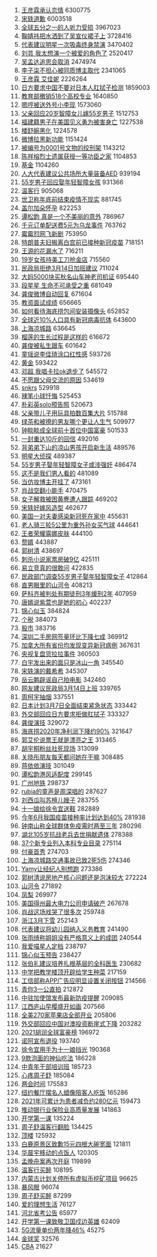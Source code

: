 1. [王彦霖承认恋情](https://s.weibo.com/weibo?q=%E7%8E%8B%E5%BD%A6%E9%9C%96%E6%89%BF%E8%AE%A4%E6%81%8B%E6%83%85&Refer=top) 6300775
1. [宋轶道歉](https://s.weibo.com/weibo?q=%E5%AE%8B%E8%BD%B6%E9%81%93%E6%AD%89&Refer=top) 6003518
1. [全球五分之一的人听力受损](https://s.weibo.com/weibo?q=%23%E5%85%A8%E7%90%83%E4%BA%94%E5%88%86%E4%B9%8B%E4%B8%80%E7%9A%84%E4%BA%BA%E5%90%AC%E5%8A%9B%E5%8F%97%E6%8D%9F%23&Refer=top) 3967023
1. [鞠婧祎把水洒到了吴宣仪裙子上](https://s.weibo.com/weibo?q=%E9%9E%A0%E5%A9%A7%E7%A5%8E%E6%8A%8A%E6%B0%B4%E6%B4%92%E5%88%B0%E4%BA%86%E5%90%B4%E5%AE%A3%E4%BB%AA%E8%A3%99%E5%AD%90%E4%B8%8A&Refer=top) 3728416
1. [代表建议明星一次吸毒终身禁演](https://s.weibo.com/weibo?q=%23%E4%BB%A3%E8%A1%A8%E5%BB%BA%E8%AE%AE%E6%98%8E%E6%98%9F%E4%B8%80%E6%AC%A1%E5%90%B8%E6%AF%92%E7%BB%88%E8%BA%AB%E7%A6%81%E6%BC%94%23&Refer=top) 3470402
1. [刘芸 我太想演一个被爱的角色了](https://s.weibo.com/weibo?q=%E5%88%98%E8%8A%B8%20%E6%88%91%E5%A4%AA%E6%83%B3%E6%BC%94%E4%B8%80%E4%B8%AA%E8%A2%AB%E7%88%B1%E7%9A%84%E8%A7%92%E8%89%B2%E4%BA%86&Refer=top) 2520417
1. [吴孟达追思会取消](https://s.weibo.com/weibo?q=%E5%90%B4%E5%AD%9F%E8%BE%BE%E8%BF%BD%E6%80%9D%E4%BC%9A%E5%8F%96%E6%B6%88&Refer=top) 2474974
1. [李子柒不担心被同质博主取代](https://s.weibo.com/weibo?q=%E6%9D%8E%E5%AD%90%E6%9F%92%E4%B8%8D%E6%8B%85%E5%BF%83%E8%A2%AB%E5%90%8C%E8%B4%A8%E5%8D%9A%E4%B8%BB%E5%8F%96%E4%BB%A3&Refer=top) 2341065
1. [王彦霖 艾佳妮](https://s.weibo.com/weibo?q=%E7%8E%8B%E5%BD%A6%E9%9C%96%20%E8%89%BE%E4%BD%B3%E5%A6%AE&Refer=top) 2226264
1. [日方要求中国不要对日本人肛拭子检测](https://s.weibo.com/weibo?q=%23%E6%97%A5%E6%96%B9%E8%A6%81%E6%B1%82%E4%B8%AD%E5%9B%BD%E4%B8%8D%E8%A6%81%E5%AF%B9%E6%97%A5%E6%9C%AC%E4%BA%BA%E8%82%9B%E6%8B%AD%E5%AD%90%E6%A3%80%E6%B5%8B%23&Refer=top) 1859003
1. [教育部撤销518个高校专业](https://s.weibo.com/weibo?q=%23%E6%95%99%E8%82%B2%E9%83%A8%E6%92%A4%E9%94%80518%E4%B8%AA%E9%AB%98%E6%A0%A1%E4%B8%93%E4%B8%9A%23&Refer=top) 1640850
1. [嗯哼被送外号小李现](https://s.weibo.com/weibo?q=%23%E5%97%AF%E5%93%BC%E8%A2%AB%E9%80%81%E5%A4%96%E5%8F%B7%E5%B0%8F%E6%9D%8E%E7%8E%B0%23&Refer=top) 1573060
1. [父亲回应20岁智障女儿嫁55岁男子](https://s.weibo.com/weibo?q=%E7%88%B6%E4%BA%B2%E5%9B%9E%E5%BA%9420%E5%B2%81%E6%99%BA%E9%9A%9C%E5%A5%B3%E5%84%BF%E5%AB%8155%E5%B2%81%E7%94%B7%E5%AD%90&Refer=top) 1512753
1. [福建籍男子在美国见义勇为被害身亡](https://s.weibo.com/weibo?q=%E7%A6%8F%E5%BB%BA%E7%B1%8D%E7%94%B7%E5%AD%90%E5%9C%A8%E7%BE%8E%E5%9B%BD%E8%A7%81%E4%B9%89%E5%8B%87%E4%B8%BA%E8%A2%AB%E5%AE%B3%E8%BA%AB%E4%BA%A1&Refer=top) 1227538
1. [楼舒婉黑化](https://s.weibo.com/weibo?q=%E6%A5%BC%E8%88%92%E5%A9%89%E9%BB%91%E5%8C%96&Refer=top) 1224578
1. [微博拉黑新功能](https://s.weibo.com/weibo?q=%E5%BE%AE%E5%8D%9A%E6%8B%89%E9%BB%91%E6%96%B0%E5%8A%9F%E8%83%BD&Refer=top) 1151424
1. [被编号为0001号文物的绞刑架](https://s.weibo.com/weibo?q=%23%E8%A2%AB%E7%BC%96%E5%8F%B7%E4%B8%BA0001%E5%8F%B7%E6%96%87%E7%89%A9%E7%9A%84%E7%BB%9E%E5%88%91%E6%9E%B6%23&Refer=top) 1143212
1. [陈祥榕烈士遗属获授一等功臣之家](https://s.weibo.com/weibo?q=%23%E9%99%88%E7%A5%A5%E6%A6%95%E7%83%88%E5%A3%AB%E9%81%97%E5%B1%9E%E8%8E%B7%E6%8E%88%E4%B8%80%E7%AD%89%E5%8A%9F%E8%87%A3%E4%B9%8B%E5%AE%B6%23&Refer=top) 1104853
1. [基金](https://s.weibo.com/weibo?q=%23%E5%9F%BA%E9%87%91%23&Refer=top) 1104260
1. [人大代表建议公共场所大量装备AED](https://s.weibo.com/weibo?q=%23%E4%BA%BA%E5%A4%A7%E4%BB%A3%E8%A1%A8%E5%BB%BA%E8%AE%AE%E5%85%AC%E5%85%B1%E5%9C%BA%E6%89%80%E5%A4%A7%E9%87%8F%E8%A3%85%E5%A4%87AED%23&Refer=top) 939194
1. [55岁男子回应娶年轻智障女孩](https://s.weibo.com/weibo?q=%2355%E5%B2%81%E7%94%B7%E5%AD%90%E5%9B%9E%E5%BA%94%E5%A8%B6%E5%B9%B4%E8%BD%BB%E6%99%BA%E9%9A%9C%E5%A5%B3%E5%AD%A9%23&Refer=top) 931366
1. [温客行](https://s.weibo.com/weibo?q=%E6%B8%A9%E5%AE%A2%E8%A1%8C&Refer=top) 905068
1. [世卫称年底前结束疫情不现实](https://s.weibo.com/weibo?q=%E4%B8%96%E5%8D%AB%E7%A7%B0%E5%B9%B4%E5%BA%95%E5%89%8D%E7%BB%93%E6%9D%9F%E7%96%AB%E6%83%85%E4%B8%8D%E7%8E%B0%E5%AE%9E&Refer=top) 881745
1. [盖尔加朵怀孕](https://s.weibo.com/weibo?q=%E7%9B%96%E5%B0%94%E5%8A%A0%E6%9C%B5%E6%80%80%E5%AD%95&Refer=top) 822253
1. [谭松韵 真是一个不美丽的意外](https://s.weibo.com/weibo?q=%E8%B0%AD%E6%9D%BE%E9%9F%B5%20%E7%9C%9F%E6%98%AF%E4%B8%80%E4%B8%AA%E4%B8%8D%E7%BE%8E%E4%B8%BD%E7%9A%84%E6%84%8F%E5%A4%96&Refer=top) 786967
1. [千元订单配送费5元为乌龙事件](https://s.weibo.com/weibo?q=%E5%8D%83%E5%85%83%E8%AE%A2%E5%8D%95%E9%85%8D%E9%80%81%E8%B4%B95%E5%85%83%E4%B8%BA%E4%B9%8C%E9%BE%99%E4%BA%8B%E4%BB%B6&Refer=top) 763762
1. [霉霉怼网飞新剧](https://s.weibo.com/weibo?q=%23%E9%9C%89%E9%9C%89%E6%80%BC%E7%BD%91%E9%A3%9E%E6%96%B0%E5%89%A7%23&Refer=top) 753950
1. [特朗普夫妇搬离白宫前已接种新冠疫苗](https://s.weibo.com/weibo?q=%23%E7%89%B9%E6%9C%97%E6%99%AE%E5%A4%AB%E5%A6%87%E6%90%AC%E7%A6%BB%E7%99%BD%E5%AE%AB%E5%89%8D%E5%B7%B2%E6%8E%A5%E7%A7%8D%E6%96%B0%E5%86%A0%E7%96%AB%E8%8B%97%23&Refer=top) 718151
1. [王源的花漏水了](https://s.weibo.com/weibo?q=%23%E7%8E%8B%E6%BA%90%E7%9A%84%E8%8A%B1%E6%BC%8F%E6%B0%B4%E4%BA%86%23&Refer=top) 716211
1. [19岁女孩持美工刀抢金店](https://s.weibo.com/weibo?q=19%E5%B2%81%E5%A5%B3%E5%AD%A9%E6%8C%81%E7%BE%8E%E5%B7%A5%E5%88%80%E6%8A%A2%E9%87%91%E5%BA%97&Refer=top) 715560
1. [民政局拒绝3月14日加班建议](https://s.weibo.com/weibo?q=%23%E6%B0%91%E6%94%BF%E5%B1%80%E6%8B%92%E7%BB%9D3%E6%9C%8814%E6%97%A5%E5%8A%A0%E7%8F%AD%E5%BB%BA%E8%AE%AE%23&Refer=top) 711024
1. [大妈5000块买秋名山车神老司机证](https://s.weibo.com/weibo?q=%23%E5%A4%A7%E5%A6%885000%E5%9D%97%E4%B9%B0%E7%A7%8B%E5%90%8D%E5%B1%B1%E8%BD%A6%E7%A5%9E%E8%80%81%E5%8F%B8%E6%9C%BA%E8%AF%81%23&Refer=top) 695440
1. [段星星 生命不可承受之重](https://s.weibo.com/weibo?q=%E6%AE%B5%E6%98%9F%E6%98%9F%20%E7%94%9F%E5%91%BD%E4%B8%8D%E5%8F%AF%E6%89%BF%E5%8F%97%E4%B9%8B%E9%87%8D&Refer=top) 681049
1. [龚俊微博自动回复](https://s.weibo.com/weibo?q=%23%E9%BE%9A%E4%BF%8A%E5%BE%AE%E5%8D%9A%E8%87%AA%E5%8A%A8%E5%9B%9E%E5%A4%8D%23&Refer=top) 671604
1. [教资面试成绩](https://s.weibo.com/weibo?q=%E6%95%99%E8%B5%84%E9%9D%A2%E8%AF%95%E6%88%90%E7%BB%A9&Refer=top) 656665
1. [如何看待海底捞包间安装摄像头](https://s.weibo.com/weibo?q=%E5%A6%82%E4%BD%95%E7%9C%8B%E5%BE%85%E6%B5%B7%E5%BA%95%E6%8D%9E%E5%8C%85%E9%97%B4%E5%AE%89%E8%A3%85%E6%91%84%E5%83%8F%E5%A4%B4&Refer=top) 652852
1. [全球近10%人口具有新冠病毒抗体](https://s.weibo.com/weibo?q=%E5%85%A8%E7%90%83%E8%BF%9110%25%E4%BA%BA%E5%8F%A3%E5%85%B7%E6%9C%89%E6%96%B0%E5%86%A0%E7%97%85%E6%AF%92%E6%8A%97%E4%BD%93&Refer=top) 643600
1. [上海凉城路](https://s.weibo.com/weibo?q=%E4%B8%8A%E6%B5%B7%E5%87%89%E5%9F%8E%E8%B7%AF&Refer=top) 636645
1. [榴莲的生长过程是这样的](https://s.weibo.com/weibo?q=%23%E6%A6%B4%E8%8E%B2%E7%9A%84%E7%94%9F%E9%95%BF%E8%BF%87%E7%A8%8B%E6%98%AF%E8%BF%99%E6%A0%B7%E7%9A%84%23&Refer=top) 616672
1. [龚俊被私生跟车](https://s.weibo.com/weibo?q=%23%E9%BE%9A%E4%BF%8A%E8%A2%AB%E7%A7%81%E7%94%9F%E8%B7%9F%E8%BD%A6%23&Refer=top) 601642
1. [童瑶说李佳琦涂口红性感](https://s.weibo.com/weibo?q=%E7%AB%A5%E7%91%B6%E8%AF%B4%E6%9D%8E%E4%BD%B3%E7%90%A6%E6%B6%82%E5%8F%A3%E7%BA%A2%E6%80%A7%E6%84%9F&Refer=top) 593726
1. [黄金](https://s.weibo.com/weibo?q=%E9%BB%84%E9%87%91&Refer=top) 593422
1. [邓超 我唱卡拉ok退步了](https://s.weibo.com/weibo?q=%E9%82%93%E8%B6%85%20%E6%88%91%E5%94%B1%E5%8D%A1%E6%8B%89ok%E9%80%80%E6%AD%A5%E4%BA%86&Refer=top) 545572
1. [不愿跟父母交流的原因](https://s.weibo.com/weibo?q=%23%E4%B8%8D%E6%84%BF%E8%B7%9F%E7%88%B6%E6%AF%8D%E4%BA%A4%E6%B5%81%E7%9A%84%E5%8E%9F%E5%9B%A0%23&Refer=top) 534619
1. [snkrs](https://s.weibo.com/weibo?q=snkrs&Refer=top) 529918
1. [辣笔小球忏悔](https://s.weibo.com/weibo?q=%23%E8%BE%A3%E7%AC%94%E5%B0%8F%E7%90%83%E5%BF%8F%E6%82%94%23&Refer=top) 525453
1. [朴彩英solo预告照](https://s.weibo.com/weibo?q=%23%E6%9C%B4%E5%BD%A9%E8%8B%B1solo%E9%A2%84%E5%91%8A%E7%85%A7%23&Refer=top) 520673
1. [父亲带儿子用玩具拍数百集大片](https://s.weibo.com/weibo?q=%23%E7%88%B6%E4%BA%B2%E5%B8%A6%E5%84%BF%E5%AD%90%E7%94%A8%E7%8E%A9%E5%85%B7%E6%8B%8D%E6%95%B0%E7%99%BE%E9%9B%86%E5%A4%A7%E7%89%87%23&Refer=top) 515788
1. [绿茶和被撩的男友哪个更让人生气](https://s.weibo.com/weibo?q=%23%E7%BB%BF%E8%8C%B6%E5%92%8C%E8%A2%AB%E6%92%A9%E7%9A%84%E7%94%B7%E5%8F%8B%E5%93%AA%E4%B8%AA%E6%9B%B4%E8%AE%A9%E4%BA%BA%E7%94%9F%E6%B0%94%23&Refer=top) 509977
1. [钟睒睒成全球前十首位中国富豪](https://s.weibo.com/weibo?q=%E9%92%9F%E7%9D%92%E7%9D%92%E6%88%90%E5%85%A8%E7%90%83%E5%89%8D%E5%8D%81%E9%A6%96%E4%BD%8D%E4%B8%AD%E5%9B%BD%E5%AF%8C%E8%B1%AA&Refer=top) 501533
1. [一封重达10斤的回信](https://s.weibo.com/weibo?q=%23%E4%B8%80%E5%B0%81%E9%87%8D%E8%BE%BE10%E6%96%A4%E7%9A%84%E5%9B%9E%E4%BF%A1%23&Refer=top) 492016
1. [背弟弟下山的凉山男孩开启新生活](https://s.weibo.com/weibo?q=%23%E8%83%8C%E5%BC%9F%E5%BC%9F%E4%B8%8B%E5%B1%B1%E7%9A%84%E5%87%89%E5%B1%B1%E7%94%B7%E5%AD%A9%E5%BC%80%E5%90%AF%E6%96%B0%E7%94%9F%E6%B4%BB%23&Refer=top) 489576
1. [明星大侦探](https://s.weibo.com/weibo?q=%E6%98%8E%E6%98%9F%E5%A4%A7%E4%BE%A6%E6%8E%A2&Refer=top) 489387
1. [55岁男子娶年轻智障女子或涉强奸](https://s.weibo.com/weibo?q=55%E5%B2%81%E7%94%B7%E5%AD%90%E5%A8%B6%E5%B9%B4%E8%BD%BB%E6%99%BA%E9%9A%9C%E5%A5%B3%E5%AD%90%E6%88%96%E6%B6%89%E5%BC%BA%E5%A5%B8&Refer=top) 486474
1. [这不是我们男人看的](https://s.weibo.com/weibo?q=%23%E8%BF%99%E4%B8%8D%E6%98%AF%E6%88%91%E4%BB%AC%E7%94%B7%E4%BA%BA%E7%9C%8B%E7%9A%84%23&Refer=top) 481089
1. [当仿妆博主开挂了](https://s.weibo.com/weibo?q=%E5%BD%93%E4%BB%BF%E5%A6%86%E5%8D%9A%E4%B8%BB%E5%BC%80%E6%8C%82%E4%BA%86&Refer=top) 473161
1. [肖战空翻小能手](https://s.weibo.com/weibo?q=%23%E8%82%96%E6%88%98%E7%A9%BA%E7%BF%BB%E5%B0%8F%E8%83%BD%E6%89%8B%23&Refer=top) 470475
1. [女子解救被困黄麂遭人跟踪](https://s.weibo.com/weibo?q=%E5%A5%B3%E5%AD%90%E8%A7%A3%E6%95%91%E8%A2%AB%E5%9B%B0%E9%BB%84%E9%BA%82%E9%81%AD%E4%BA%BA%E8%B7%9F%E8%B8%AA&Refer=top) 469202
1. [宋轶好嫁风造型](https://s.weibo.com/weibo?q=%23%E5%AE%8B%E8%BD%B6%E5%A5%BD%E5%AB%81%E9%A3%8E%E9%80%A0%E5%9E%8B%23&Refer=top) 462677
1. [美国一对夫妻感染新冠死在家中](https://s.weibo.com/weibo?q=%23%E7%BE%8E%E5%9B%BD%E4%B8%80%E5%AF%B9%E5%A4%AB%E5%A6%BB%E6%84%9F%E6%9F%93%E6%96%B0%E5%86%A0%E6%AD%BB%E5%9C%A8%E5%AE%B6%E4%B8%AD%23&Refer=top) 455631
1. [老人骑三轮5公里为重外孙女买气球](https://s.weibo.com/weibo?q=%E8%80%81%E4%BA%BA%E9%AA%91%E4%B8%89%E8%BD%AE5%E5%85%AC%E9%87%8C%E4%B8%BA%E9%87%8D%E5%A4%96%E5%AD%99%E5%A5%B3%E4%B9%B0%E6%B0%94%E7%90%83&Refer=top) 444641
1. [王者荣耀露娜皮肤](https://s.weibo.com/weibo?q=%E7%8E%8B%E8%80%85%E8%8D%A3%E8%80%80%E9%9C%B2%E5%A8%9C%E7%9A%AE%E8%82%A4&Refer=top) 444100
1. [赘婿](https://s.weibo.com/weibo?q=%E8%B5%98%E5%A9%BF&Refer=top) 443887
1. [郭树清](https://s.weibo.com/weibo?q=%E9%83%AD%E6%A0%91%E6%B8%85&Refer=top) 438697
1. [刺杀小说家票房破9亿](https://s.weibo.com/weibo?q=%23%E5%88%BA%E6%9D%80%E5%B0%8F%E8%AF%B4%E5%AE%B6%E7%A5%A8%E6%88%BF%E7%A0%B49%E4%BA%BF%23&Refer=top) 425111
1. [易立竞真的很敢问](https://s.weibo.com/weibo?q=%23%E6%98%93%E7%AB%8B%E7%AB%9E%E7%9C%9F%E7%9A%84%E5%BE%88%E6%95%A2%E9%97%AE%23&Refer=top) 422835
1. [民政部门调查55岁男子娶年轻智障女子](https://s.weibo.com/weibo?q=%E6%B0%91%E6%94%BF%E9%83%A8%E9%97%A8%E8%B0%83%E6%9F%A555%E5%B2%81%E7%94%B7%E5%AD%90%E5%A8%B6%E5%B9%B4%E8%BD%BB%E6%99%BA%E9%9A%9C%E5%A5%B3%E5%AD%90&Refer=top) 412864
1. [直男眼里的山河令](https://s.weibo.com/weibo?q=%23%E7%9B%B4%E7%94%B7%E7%9C%BC%E9%87%8C%E7%9A%84%E5%B1%B1%E6%B2%B3%E4%BB%A4%23&Refer=top) 408213
1. [萨科齐被判处有期徒刑3年缓刑2年](https://s.weibo.com/weibo?q=%E8%90%A8%E7%A7%91%E9%BD%90%E8%A2%AB%E5%88%A4%E5%A4%84%E6%9C%89%E6%9C%9F%E5%BE%92%E5%88%913%E5%B9%B4%E7%BC%93%E5%88%912%E5%B9%B4&Refer=top) 407959
1. [唐嫣说紫萱也是她的初心](https://s.weibo.com/weibo?q=%23%E5%94%90%E5%AB%A3%E8%AF%B4%E7%B4%AB%E8%90%B1%E4%B9%9F%E6%98%AF%E5%A5%B9%E7%9A%84%E5%88%9D%E5%BF%83%23&Refer=top) 402237
1. [锦心似玉](https://s.weibo.com/weibo?q=%E9%94%A6%E5%BF%83%E4%BC%BC%E7%8E%89&Refer=top) 384824
1. [个税](https://s.weibo.com/weibo?q=%E4%B8%AA%E7%A8%8E&Refer=top) 384073
1. [股市](https://s.weibo.com/weibo?q=%E8%82%A1%E5%B8%82&Refer=top) 383716
1. [深圳二手房网签量环比下降七成](https://s.weibo.com/weibo?q=%23%E6%B7%B1%E5%9C%B3%E4%BA%8C%E6%89%8B%E6%88%BF%E7%BD%91%E7%AD%BE%E9%87%8F%E7%8E%AF%E6%AF%94%E4%B8%8B%E9%99%8D%E4%B8%83%E6%88%90%23&Refer=top) 369912
1. [加拿大所有省份均发现变异新冠病例](https://s.weibo.com/weibo?q=%E5%8A%A0%E6%8B%BF%E5%A4%A7%E6%89%80%E6%9C%89%E7%9C%81%E4%BB%BD%E5%9D%87%E5%8F%91%E7%8E%B0%E5%8F%98%E5%BC%82%E6%96%B0%E5%86%A0%E7%97%85%E4%BE%8B&Refer=top) 367631
1. [央视复盘货拉拉事件](https://s.weibo.com/weibo?q=%23%E5%A4%AE%E8%A7%86%E5%A4%8D%E7%9B%98%E8%B4%A7%E6%8B%89%E6%8B%89%E4%BA%8B%E4%BB%B6%23&Refer=top) 360503
1. [白宇发出来的面只是冰山一角](https://s.weibo.com/weibo?q=%23%E7%99%BD%E5%AE%87%E5%8F%91%E5%87%BA%E6%9D%A5%E7%9A%84%E9%9D%A2%E5%8F%AA%E6%98%AF%E5%86%B0%E5%B1%B1%E4%B8%80%E8%A7%92%23&Refer=top) 345540
1. [宋轶演的戴希希](https://s.weibo.com/weibo?q=%E5%AE%8B%E8%BD%B6%E6%BC%94%E7%9A%84%E6%88%B4%E5%B8%8C%E5%B8%8C&Refer=top) 345307
1. [岳云鹏辟谣自己拍电影](https://s.weibo.com/weibo?q=%23%E5%B2%B3%E4%BA%91%E9%B9%8F%E8%BE%9F%E8%B0%A3%E8%87%AA%E5%B7%B1%E6%8B%8D%E7%94%B5%E5%BD%B1%23&Refer=top) 342460
1. [网友建议民政局3月14日上班](https://s.weibo.com/weibo?q=%23%E7%BD%91%E5%8F%8B%E5%BB%BA%E8%AE%AE%E6%B0%91%E6%94%BF%E5%B1%803%E6%9C%8814%E6%97%A5%E4%B8%8A%E7%8F%AD%23&Refer=top) 339765
1. [周柯宇抽烟](https://s.weibo.com/weibo?q=%23%E5%91%A8%E6%9F%AF%E5%AE%87%E6%8A%BD%E7%83%9F%23&Refer=top) 337551
1. [日本计划3月7日全面结束紧急状态](https://s.weibo.com/weibo?q=%E6%97%A5%E6%9C%AC%E8%AE%A1%E5%88%923%E6%9C%887%E6%97%A5%E5%85%A8%E9%9D%A2%E7%BB%93%E6%9D%9F%E7%B4%A7%E6%80%A5%E7%8A%B6%E6%80%81&Refer=top) 333442
1. [外交部回应日方要求拒做肛拭子](https://s.weibo.com/weibo?q=%E5%A4%96%E4%BA%A4%E9%83%A8%E5%9B%9E%E5%BA%94%E6%97%A5%E6%96%B9%E8%A6%81%E6%B1%82%E6%8B%92%E5%81%9A%E8%82%9B%E6%8B%AD%E5%AD%90&Refer=top) 333327
1. [龚俊演技](https://s.weibo.com/weibo?q=%23%E9%BE%9A%E4%BF%8A%E6%BC%94%E6%8A%80%23&Refer=top) 329072
1. [海底捞2020年净利润下降约90%](https://s.weibo.com/weibo?q=%E6%B5%B7%E5%BA%95%E6%8D%9E2020%E5%B9%B4%E5%87%80%E5%88%A9%E6%B6%A6%E4%B8%8B%E9%99%8D%E7%BA%A690%25&Refer=top) 321647
1. [郭艾伦说票王就是漂亮之王](https://s.weibo.com/weibo?q=%E9%83%AD%E8%89%BE%E4%BC%A6%E8%AF%B4%E7%A5%A8%E7%8E%8B%E5%B0%B1%E6%98%AF%E6%BC%82%E4%BA%AE%E4%B9%8B%E7%8E%8B&Refer=top) 313465
1. [胡宇桐粉丝社死现场](https://s.weibo.com/weibo?q=%23%E8%83%A1%E5%AE%87%E6%A1%90%E7%B2%89%E4%B8%9D%E7%A4%BE%E6%AD%BB%E7%8E%B0%E5%9C%BA%23&Refer=top) 313099
1. [关晓彤朋友每天都问她在干嘛](https://s.weibo.com/weibo?q=%23%E5%85%B3%E6%99%93%E5%BD%A4%E6%9C%8B%E5%8F%8B%E6%AF%8F%E5%A4%A9%E9%83%BD%E9%97%AE%E5%A5%B9%E5%9C%A8%E5%B9%B2%E5%98%9B%23&Refer=top) 308485
1. [蒋依依演技](https://s.weibo.com/weibo?q=%23%E8%92%8B%E4%BE%9D%E4%BE%9D%E6%BC%94%E6%8A%80%23&Refer=top) 301049
1. [谭松韵港风适配度](https://s.weibo.com/weibo?q=%23%E8%B0%AD%E6%9D%BE%E9%9F%B5%E6%B8%AF%E9%A3%8E%E9%80%82%E9%85%8D%E5%BA%A6%23&Refer=top) 299145
1. [广州地铁](https://s.weibo.com/weibo?q=%E5%B9%BF%E5%B7%9E%E5%9C%B0%E9%93%81&Refer=top) 298737
1. [rubia的童声是周深唱的](https://s.weibo.com/weibo?q=%23rubia%E7%9A%84%E7%AB%A5%E5%A3%B0%E6%98%AF%E5%91%A8%E6%B7%B1%E5%94%B1%E7%9A%84%23&Refer=top) 287627
1. [刘西瓜叫苏檀儿嫂子](https://s.weibo.com/weibo?q=%23%E5%88%98%E8%A5%BF%E7%93%9C%E5%8F%AB%E8%8B%8F%E6%AA%80%E5%84%BF%E5%AB%82%E5%AD%90%23&Refer=top) 283755
1. [十一娘给徐令宜送鞋](https://s.weibo.com/weibo?q=%23%E5%8D%81%E4%B8%80%E5%A8%98%E7%BB%99%E5%BE%90%E4%BB%A4%E5%AE%9C%E9%80%81%E9%9E%8B%23&Refer=top) 282889
1. [今年6月我国疫苗接种率计划达到40%](https://s.weibo.com/weibo?q=%23%E4%BB%8A%E5%B9%B46%E6%9C%88%E6%88%91%E5%9B%BD%E7%96%AB%E8%8B%97%E6%8E%A5%E7%A7%8D%E7%8E%87%E8%AE%A1%E5%88%92%E8%BE%BE%E5%88%B040%25%23&Refer=top) 281938
1. [钟南山称全球群体免疫需时两至三年](https://s.weibo.com/weibo?q=%23%E9%92%9F%E5%8D%97%E5%B1%B1%E7%A7%B0%E5%85%A8%E7%90%83%E7%BE%A4%E4%BD%93%E5%85%8D%E7%96%AB%E9%9C%80%E6%97%B6%E4%B8%A4%E8%87%B3%E4%B8%89%E5%B9%B4%23&Refer=top) 280296
1. [湖北105岁抗战老兵去世捐献遗体](https://s.weibo.com/weibo?q=%E6%B9%96%E5%8C%97105%E5%B2%81%E6%8A%97%E6%88%98%E8%80%81%E5%85%B5%E5%8E%BB%E4%B8%96%E6%8D%90%E7%8C%AE%E9%81%97%E4%BD%93&Refer=top) 278388
1. [37个新专业列入本科专业目录](https://s.weibo.com/weibo?q=%2337%E4%B8%AA%E6%96%B0%E4%B8%93%E4%B8%9A%E5%88%97%E5%85%A5%E6%9C%AC%E7%A7%91%E4%B8%93%E4%B8%9A%E7%9B%AE%E5%BD%95%23&Refer=top) 275114
1. [付豪首秀](https://s.weibo.com/weibo?q=%E4%BB%98%E8%B1%AA%E9%A6%96%E7%A7%80&Refer=top) 274703
1. [上海凉城路交通事故已致2死5伤](https://s.weibo.com/weibo?q=%23%E4%B8%8A%E6%B5%B7%E5%87%89%E5%9F%8E%E8%B7%AF%E4%BA%A4%E9%80%9A%E4%BA%8B%E6%95%85%E5%B7%B2%E8%87%B42%E6%AD%BB5%E4%BC%A4%23&Refer=top) 274346
1. [Yamy让经纪人别想跑](https://s.weibo.com/weibo?q=%23Yamy%E8%AE%A9%E7%BB%8F%E7%BA%AA%E4%BA%BA%E5%88%AB%E6%83%B3%E8%B7%91%23&Refer=top) 273386
1. [郭树清说房地产核心问题还是泡沫较大](https://s.weibo.com/weibo?q=%23%E9%83%AD%E6%A0%91%E6%B8%85%E8%AF%B4%E6%88%BF%E5%9C%B0%E4%BA%A7%E6%A0%B8%E5%BF%83%E9%97%AE%E9%A2%98%E8%BF%98%E6%98%AF%E6%B3%A1%E6%B2%AB%E8%BE%83%E5%A4%A7%23&Refer=top) 272224
1. [山河令](https://s.weibo.com/weibo?q=%E5%B1%B1%E6%B2%B3%E4%BB%A4&Refer=top) 271892
1. [凤梨](https://s.weibo.com/weibo?q=%E5%87%A4%E6%A2%A8&Refer=top) 269977
1. [美国得州最大电力公司申请破产](https://s.weibo.com/weibo?q=%E7%BE%8E%E5%9B%BD%E5%BE%97%E5%B7%9E%E6%9C%80%E5%A4%A7%E7%94%B5%E5%8A%9B%E5%85%AC%E5%8F%B8%E7%94%B3%E8%AF%B7%E7%A0%B4%E4%BA%A7&Refer=top) 267678
1. [肖战这场戏哭了很多次](https://s.weibo.com/weibo?q=%23%E8%82%96%E6%88%98%E8%BF%99%E5%9C%BA%E6%88%8F%E5%93%AD%E4%BA%86%E5%BE%88%E5%A4%9A%E6%AC%A1%23&Refer=top) 259748
1. [浙江3月下雪](https://s.weibo.com/weibo?q=%23%E6%B5%99%E6%B1%9F3%E6%9C%88%E4%B8%8B%E9%9B%AA%23&Refer=top) 252143
1. [代表建议将幼儿园纳入义务教育](https://s.weibo.com/weibo?q=%23%E4%BB%A3%E8%A1%A8%E5%BB%BA%E8%AE%AE%E5%B0%86%E5%B9%BC%E5%84%BF%E5%9B%AD%E7%BA%B3%E5%85%A5%E4%B9%89%E5%8A%A1%E6%95%99%E8%82%B2%23&Refer=top) 241490
1. [张雨绮称姐姐没有严格意义上的成团](https://s.weibo.com/weibo?q=%23%E5%BC%A0%E9%9B%A8%E7%BB%AE%E7%A7%B0%E5%A7%90%E5%A7%90%E6%B2%A1%E6%9C%89%E4%B8%A5%E6%A0%BC%E6%84%8F%E4%B9%89%E4%B8%8A%E7%9A%84%E6%88%90%E5%9B%A2%23&Refer=top) 240544
1. [我爱喵星人定档](https://s.weibo.com/weibo?q=%23%E6%88%91%E7%88%B1%E5%96%B5%E6%98%9F%E4%BA%BA%E5%AE%9A%E6%A1%A3%23&Refer=top) 238797
1. [锦心似玉预告](https://s.weibo.com/weibo?q=%E9%94%A6%E5%BF%83%E4%BC%BC%E7%8E%89%E9%A2%84%E5%91%8A&Refer=top) 238427
1. [张伯礼建议培养扎根基层的全科医生](https://s.weibo.com/weibo?q=%23%E5%BC%A0%E4%BC%AF%E7%A4%BC%E5%BB%BA%E8%AE%AE%E5%9F%B9%E5%85%BB%E6%89%8E%E6%A0%B9%E5%9F%BA%E5%B1%82%E7%9A%84%E5%85%A8%E7%A7%91%E5%8C%BB%E7%94%9F%23&Refer=top) 230682
1. [中学把教学楼顶开辟给学生种菜](https://s.weibo.com/weibo?q=%23%E4%B8%AD%E5%AD%A6%E6%8A%8A%E6%95%99%E5%AD%A6%E6%A5%BC%E9%A1%B6%E5%BC%80%E8%BE%9F%E7%BB%99%E5%AD%A6%E7%94%9F%E7%A7%8D%E8%8F%9C%23&Refer=top) 217159
1. [工信部称APP广告应明显设置关闭按钮](https://s.weibo.com/weibo?q=%23%E5%B7%A5%E4%BF%A1%E9%83%A8%E7%A7%B0APP%E5%B9%BF%E5%91%8A%E5%BA%94%E6%98%8E%E6%98%BE%E8%AE%BE%E7%BD%AE%E5%85%B3%E9%97%AD%E6%8C%89%E9%92%AE%23&Refer=top) 214566
1. [青你3一公直拍](https://s.weibo.com/weibo?q=%23%E9%9D%92%E4%BD%A03%E4%B8%80%E5%85%AC%E7%9B%B4%E6%8B%8D%23&Refer=top) 212872
1. [中驻加使馆发布最新防疫提醒](https://s.weibo.com/weibo?q=%23%E4%B8%AD%E9%A9%BB%E5%8A%A0%E4%BD%BF%E9%A6%86%E5%8F%91%E5%B8%83%E6%9C%80%E6%96%B0%E9%98%B2%E7%96%AB%E6%8F%90%E9%86%92%23&Refer=top) 209085
1. [江西庐山早樱盛开如画](https://s.weibo.com/weibo?q=%23%E6%B1%9F%E8%A5%BF%E5%BA%90%E5%B1%B1%E6%97%A9%E6%A8%B1%E7%9B%9B%E5%BC%80%E5%A6%82%E7%94%BB%23&Refer=top) 207566
1. [全美270家苹果店全部开业](https://s.weibo.com/weibo?q=%E5%85%A8%E7%BE%8E270%E5%AE%B6%E8%8B%B9%E6%9E%9C%E5%BA%97%E5%85%A8%E9%83%A8%E5%BC%80%E4%B8%9A&Refer=top) 205806
1. [外交部回应中国对澳投资断崖式下降](https://s.weibo.com/weibo?q=%E5%A4%96%E4%BA%A4%E9%83%A8%E5%9B%9E%E5%BA%94%E4%B8%AD%E5%9B%BD%E5%AF%B9%E6%BE%B3%E6%8A%95%E8%B5%84%E6%96%AD%E5%B4%96%E5%BC%8F%E4%B8%8B%E9%99%8D&Refer=top) 203282
1. [2021胡润全球富豪榜](https://s.weibo.com/weibo?q=2021%E8%83%A1%E6%B6%A6%E5%85%A8%E7%90%83%E5%AF%8C%E8%B1%AA%E6%A6%9C&Refer=top) 196972
1. [诺阿宣布退役](https://s.weibo.com/weibo?q=%23%E8%AF%BA%E9%98%BF%E5%AE%A3%E5%B8%83%E9%80%80%E5%BD%B9%23&Refer=top) 193740
1. [徐令宜用手为十一娘挡光](https://s.weibo.com/weibo?q=%23%E5%BE%90%E4%BB%A4%E5%AE%9C%E7%94%A8%E6%89%8B%E4%B8%BA%E5%8D%81%E4%B8%80%E5%A8%98%E6%8C%A1%E5%85%89%23&Refer=top) 190368
1. [9款泡面的神仙吃法](https://s.weibo.com/weibo?q=9%E6%AC%BE%E6%B3%A1%E9%9D%A2%E7%9A%84%E7%A5%9E%E4%BB%99%E5%90%83%E6%B3%95&Refer=top) 186228
1. [中青年干部培训班](https://s.weibo.com/weibo?q=%23%E4%B8%AD%E9%9D%92%E5%B9%B4%E5%B9%B2%E9%83%A8%E5%9F%B9%E8%AE%AD%E7%8F%AD%23&Refer=top) 185723
1. [心疼周子舒](https://s.weibo.com/weibo?q=%23%E5%BF%83%E7%96%BC%E5%91%A8%E5%AD%90%E8%88%92%23&Refer=top) 185084
1. [两会时间](https://s.weibo.com/weibo?q=%E4%B8%A4%E4%BC%9A%E6%97%B6%E9%97%B4&Refer=top) 175583
1. [纽约餐厅摆名人蜡像陪客人吃饭](https://s.weibo.com/weibo?q=%E7%BA%BD%E7%BA%A6%E9%A4%90%E5%8E%85%E6%91%86%E5%90%8D%E4%BA%BA%E8%9C%A1%E5%83%8F%E9%99%AA%E5%AE%A2%E4%BA%BA%E5%90%83%E9%A5%AD&Refer=top) 165286
1. [2021年可累计为患者减负约280亿元](https://s.weibo.com/weibo?q=%232021%E5%B9%B4%E5%8F%AF%E7%B4%AF%E8%AE%A1%E4%B8%BA%E6%82%A3%E8%80%85%E5%87%8F%E8%B4%9F%E7%BA%A6280%E4%BA%BF%E5%85%83%23&Refer=top) 159473
1. [推动银行业保险业高质量发展](https://s.weibo.com/weibo?q=%23%E6%8E%A8%E5%8A%A8%E9%93%B6%E8%A1%8C%E4%B8%9A%E4%BF%9D%E9%99%A9%E4%B8%9A%E9%AB%98%E8%B4%A8%E9%87%8F%E5%8F%91%E5%B1%95%23&Refer=top) 141863
1. [开学第一课](https://s.weibo.com/weibo?q=%E5%BC%80%E5%AD%A6%E7%AC%AC%E4%B8%80%E8%AF%BE&Refer=top) 135224
1. [周子舒温客行翻脸](https://s.weibo.com/weibo?q=%23%E5%91%A8%E5%AD%90%E8%88%92%E6%B8%A9%E5%AE%A2%E8%A1%8C%E7%BF%BB%E8%84%B8%23&Refer=top) 134425
1. [顶楼](https://s.weibo.com/weibo?q=%E9%A1%B6%E6%A5%BC&Refer=top) 125932
1. [白鹿原景区致歉15元四根大碗宽面](https://s.weibo.com/weibo?q=%23%E7%99%BD%E9%B9%BF%E5%8E%9F%E6%99%AF%E5%8C%BA%E8%87%B4%E6%AD%8915%E5%85%83%E5%9B%9B%E6%A0%B9%E5%A4%A7%E7%A2%97%E5%AE%BD%E9%9D%A2%23&Refer=top) 121811
1. [华晨宇移动的点饭人](https://s.weibo.com/weibo?q=%23%E5%8D%8E%E6%99%A8%E5%AE%87%E7%A7%BB%E5%8A%A8%E7%9A%84%E7%82%B9%E9%A5%AD%E4%BA%BA%23&Refer=top) 120305
1. [孟晚舟案再次开庭](https://s.weibo.com/weibo?q=%23%E5%AD%9F%E6%99%9A%E8%88%9F%E6%A1%88%E5%86%8D%E6%AC%A1%E5%BC%80%E5%BA%AD%23&Refer=top) 119899
1. [温客行买醉](https://s.weibo.com/weibo?q=%23%E6%B8%A9%E5%AE%A2%E8%A1%8C%E4%B9%B0%E9%86%89%23&Refer=top) 108195
1. [内蒙古计划关停所有虚拟币挖矿项目](https://s.weibo.com/weibo?q=%E5%86%85%E8%92%99%E5%8F%A4%E8%AE%A1%E5%88%92%E5%85%B3%E5%81%9C%E6%89%80%E6%9C%89%E8%99%9A%E6%8B%9F%E5%B8%81%E6%8C%96%E7%9F%BF%E9%A1%B9%E7%9B%AE&Refer=top) 96625
1. [暴风眼](https://s.weibo.com/weibo?q=%E6%9A%B4%E9%A3%8E%E7%9C%BC&Refer=top) 96074
1. [周子舒买醉](https://s.weibo.com/weibo?q=%23%E5%91%A8%E5%AD%90%E8%88%92%E4%B9%B0%E9%86%89%23&Refer=top) 87299
1. [爱的理想生活](https://s.weibo.com/weibo?q=%E7%88%B1%E7%9A%84%E7%90%86%E6%83%B3%E7%94%9F%E6%B4%BB&Refer=top) 76127
1. [河北省考公告](https://s.weibo.com/weibo?q=%E6%B2%B3%E5%8C%97%E7%9C%81%E8%80%83%E5%85%AC%E5%91%8A&Refer=top) 65977
1. [开学第一课致敬卫国戍边英雄](https://s.weibo.com/weibo?q=%E5%BC%80%E5%AD%A6%E7%AC%AC%E4%B8%80%E8%AF%BE%E8%87%B4%E6%95%AC%E5%8D%AB%E5%9B%BD%E6%88%8D%E8%BE%B9%E8%8B%B1%E9%9B%84&Refer=top) 62409
1. [5G流量单价两年降46%](https://s.weibo.com/weibo?q=5G%E6%B5%81%E9%87%8F%E5%8D%95%E4%BB%B7%E4%B8%A4%E5%B9%B4%E9%99%8D46%25&Refer=top) 45275
1. [金球奖](https://s.weibo.com/weibo?q=%E9%87%91%E7%90%83%E5%A5%96&Refer=top) 32576
1. [CBA](https://s.weibo.com/weibo?q=CBA&Refer=top) 21627